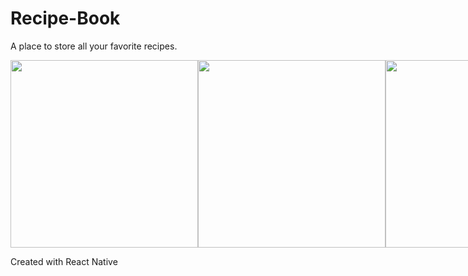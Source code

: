 # Recipe-Book
A place to store all your favorite recipes. 

<div style="display: flex; flex-direction: row;">
  <img src="https://user-images.githubusercontent.com/36209276/187560686-2c966620-0dd7-4613-89a9-3c701fe82054.jpg" width="300">
  <img src="https://user-images.githubusercontent.com/36209276/187560682-7782d52c-399d-40a6-a8e3-7ab699e78d4a.jpg" width="300">
  <img src="https://user-images.githubusercontent.com/36209276/187560683-d67cff15-807c-4cce-9a8e-272cda6f321f.jpg" width="300">
  <img src="https://user-images.githubusercontent.com/36209276/187560687-2e9c6fcd-353c-4dec-a5ed-dd9f12e72eb8.jpg" width="300">
</div>

Created with React Native
